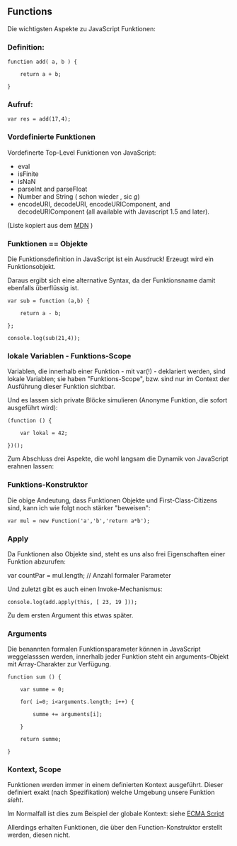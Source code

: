## Functions

Die wichtigsten Aspekte zu JavaScript Funktionen:

### Definition:

    function add( a, b ) {

        return a + b;

    }

### Aufruf:

    var res = add(17,4);

### Vordefinierte Funktionen

Vordefinerte Top-Level Funktionen von JavaScript:

* eval
* isFinite
* isNaN
* parseInt and parseFloat
* Number and String      ( schon wieder , sic *g*)
* encodeURI, decodeURI, encodeURIComponent, and decodeURIComponent (all available with Javascript 1.5 and later).

(Liste kopiert aus dem [MDN](https://developer.mozilla.org/en-US/docs/JavaScript/Guide/Functions#Predefined_functions) )

### Funktionen == Objekte

Die Funktionsdefinition in JavaScript ist ein Ausdruck! Erzeugt wird ein Funktionsobjekt.

Daraus ergibt sich eine alternative Syntax, da der Funktionsname damit ebenfalls überflüssig ist.

    var sub = function (a,b) {

        return a - b;

    };

    console.log(sub(21,4));

### lokale Variablen - Funktions-Scope

Variablen, die innerhalb einer Funktion - mit var(!) - deklariert werden, sind lokale Variablen;
sie haben "Funktions-Scope", bzw. sind nur im Context der Ausführung dieser Funktion sichtbar.

Und es lassen sich private Blöcke simulieren (Anonyme Funktion, die sofort ausgeführt wird):

    (function () {

        var lokal = 42;

    })();

Zum Abschluss drei Aspekte, die wohl langsam die Dynamik von JavaScript erahnen lassen:

### Funktions-Konstruktor

Die obige Andeutung, dass Funktionen Objekte und First-Class-Citizens sind, kann ich wie folgt
noch stärker "beweisen":

    var mul = new Function('a','b','return a*b');

### Apply

Da Funktionen also Objekte sind, steht es uns also frei Eigenschaften einer Funktion abzurufen:

var countPar = mul.length;  // Anzahl formaler Parameter

Und zuletzt gibt es auch einen Invoke-Mechanismus:

    console.log(add.apply(this, [ 23, 19 ]));

Zu dem ersten Argument this etwas später.

### Arguments

Die benannten formalen Funktionsparameter können in JavaScript weggelasssen werden,
innerhalb jeder Funktion steht ein arguments-Objekt mit Array-Charakter zur Verfügung.

    function sum () {

        var summe = 0;

        for( i=0; i<arguments.length; i++) {

            summe += arguments[i];

        }

        return summe;

    }

### Kontext, Scope

Funktionen werden immer in einem definierten Kontext ausgeführt. Dieser definiert
exakt (nach Spezifikation) welche Umgebung unsere Funktion *sieht*.

Im Normalfall ist dies zum Beispiel der globale Kontext:
siehe [ECMA Script](http://es5.github.com/#x10.2.3)

Allerdings erhalten Funktionen, die über den Function-Konstruktor erstellt werden,
diesen nicht.